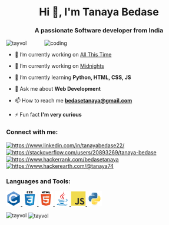 <h1 align="center">Hi 👋, I'm Tanaya Bedase</h1>
<h3 align="center">A passionate Software developer from India</h3>
<img align="right" alt="coding" width="400" src="https://i.pinimg.com/originals/9a/67/f3/9a67f3e4f07b2a74062e61ff4fd72668.gif"
<p align="left"> <img src="https://komarev.com/ghpvc/?username=tayvol&label=Profile%20views&color=0e75b6&style=flat" alt="tayvol" /> </p>

- 🔭 I’m currently working on [All This Time](https://tayvol.github.io/allthistime/)
- 🔭 I’m currently working on [Midnights](https://tayvol.github.io/MIDNIGHTS/)
- 🌱 I’m currently learning **Python, HTML, CSS, JS**

- 💬 Ask me about **Web Development**

- 📫 How to reach me **bedasetanaya@gmail.com**

- ⚡ Fun fact **I'm very curious**

<h3 align="left">Connect with me:</h3>
<p align="left">
<a href="https://linkedin.com/in/https://www.linkedin.com/in/tanayabedase22/" target="blank"><img align="center" src="https://raw.githubusercontent.com/rahuldkjain/github-profile-readme-generator/master/src/images/icons/Social/linked-in-alt.svg" alt="https://www.linkedin.com/in/tanayabedase22/" height="30" width="40" /></a>
<a href="https://stackoverflow.com/users/https://stackoverflow.com/users/20893269/tanaya-bedase" target="blank"><img align="center" src="https://raw.githubusercontent.com/rahuldkjain/github-profile-readme-generator/master/src/images/icons/Social/stack-overflow.svg" alt="https://stackoverflow.com/users/20893269/tanaya-bedase" height="30" width="40" /></a>
<a href="https://www.hackerrank.com/https://www.hackerrank.com/bedasetanaya" target="blank"><img align="center" src="https://raw.githubusercontent.com/rahuldkjain/github-profile-readme-generator/master/src/images/icons/Social/hackerrank.svg" alt="https://www.hackerrank.com/bedasetanaya" height="30" width="40" /></a>
<a href="https://www.hackerearth.com/https://www.hackerearth.com/@tanaya74" target="blank"><img align="center" src="https://raw.githubusercontent.com/rahuldkjain/github-profile-readme-generator/master/src/images/icons/Social/hackerearth.svg" alt="https://www.hackerearth.com/@tanaya74" height="30" width="40" /></a>
</p>


<h3 align="left">Languages and Tools:</h3>
<p align="left"> <a href="https://www.cprogramming.com/" target="_blank" rel="noreferrer"> <img src="https://raw.githubusercontent.com/devicons/devicon/master/icons/c/c-original.svg" alt="c" width="40" height="40"/> </a> <a href="https://www.w3schools.com/css/" target="_blank" rel="noreferrer"> <img src="https://raw.githubusercontent.com/devicons/devicon/master/icons/css3/css3-original-wordmark.svg" alt="css3" width="40" height="40"/> </a> <a href="https://www.w3.org/html/" target="_blank" rel="noreferrer"> <img src="https://raw.githubusercontent.com/devicons/devicon/master/icons/html5/html5-original-wordmark.svg" alt="html5" width="40" height="40"/> </a> <a href="https://www.java.com" target="_blank" rel="noreferrer"> <img src="https://raw.githubusercontent.com/devicons/devicon/master/icons/java/java-original.svg" alt="java" width="40" height="40"/> </a> <a href="https://developer.mozilla.org/en-US/docs/Web/JavaScript" target="_blank" rel="noreferrer"> <img src="https://raw.githubusercontent.com/devicons/devicon/master/icons/javascript/javascript-original.svg" alt="javascript" width="40" height="40"/> </a> <a href="https://www.python.org" target="_blank" rel="noreferrer"> <img src="https://raw.githubusercontent.com/devicons/devicon/master/icons/python/python-original.svg" alt="python" width="40" height="40"/> </a> </p>

<p><img align="left" src="https://github-readme-stats.vercel.app/api/top-langs?username=tayvol&show_icons=true&locale=en&layout=compact" alt="tayvol" /></p>

<p>&nbsp;<img align="center" src="https://github-readme-stats.vercel.app/api?username=tayvol&show_icons=true&locale=en" alt="tayvol" /></p>
